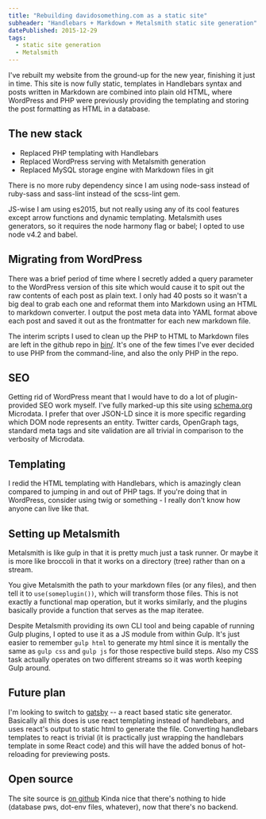 ```yaml
---
title: "Rebuilding davidosomething.com as a static site"
subheader: "Handlebars + Markdown + Metalsmith static site generation"
datePublished: 2015-12-29
tags:
  - static site generation
  - Metalsmith
---
```


I've rebuilt my website from the ground-up for the new year, finishing it just
in time. This site is now fully static, templates in Handlebars syntax and posts
written in Markdown are combined into plain old HTML, where WordPress and PHP
were previously providing the templating and storing the post formatting as
HTML in a database.

## The new stack

- Replaced PHP templating with Handlebars
- Replaced WordPress serving with Metalsmith generation
- Replaced MySQL storage engine with Markdown files in git

There is no more ruby dependency since I am using node-sass instead of ruby-sass
and sass-lint instead of the scss-lint gem.

JS-wise I am using es2015, but not really using any of its cool features except
arrow functions and dynamic templating. Metalsmith uses generators, so it
requires the node harmony flag or babel; I opted to use node v4.2 and babel.

## Migrating from WordPress

There was a brief period of time where I secretly added a query parameter to the
WordPress version of this site which would cause it to spit out the raw contents
of each post as plain text. I only had 40 posts so it wasn't a big deal to grab
each one and reformat them into Markdown using an HTML to markdown converter.
I output the post meta data into YAML format above each post and saved it out as
the frontmatter for each new markdown file.

The interim scripts I used to clean up the PHP to HTML to Markdown files are
left in the github repo in
[bin/](https://github.com/davidosomething/16.davidosomething.com/tree/962ba928f4500410d0b2f1469b3fed7361708f97/bin).
It's one of the few times I've ever decided to use PHP from the command-line,
and also the only PHP in the repo.

## SEO

Getting rid of WordPress meant that I would have to do a lot of plugin-provided
SEO work myself. I've fully marked-up this site using
[schema.org](https://schema.org/BlogPosting) Microdata. I prefer that over
JSON-LD since it is more specific regarding which DOM node represents an entity.
Twitter cards, OpenGraph tags, standard meta tags and site validation are all
trivial in comparison to the verbosity of Microdata.

## Templating

I redid the HTML templating with Handlebars, which is amazingly clean compared
to jumping in and out of PHP tags. If you're doing that in WordPress, consider
using twig or something - I really don't know how anyone can live like that.

## Setting up Metalsmith

Metalsmith is like gulp in that it is pretty much just a task runner. Or maybe
it is more like broccoli in that it works on a directory (tree) rather than on
a stream.

You give Metalsmith the path to your markdown files (or any files), and then
tell it to `use(someplugin())`, which will transform those files. This is not
exactly a functional map operation, but it works similarly, and the plugins
basically provide a function that serves as the map iteratee.

Despite Metalsmith providing its own CLI tool and being capable of running
Gulp plugins, I opted to use it as a JS module from within Gulp. It's just
easier to remember `gulp html` to generate my html since it is mentally the same
as `gulp css` and `gulp js` for those respective build steps. Also my CSS task
actually operates on two different streams so it was worth keeping Gulp around.

## Future plan

I'm looking to switch to [gatsby](https://github.com/gatsbyjs/gatsby) -- a react
based static site generator. Basically all this does is use react templating
instead of handlebars, and uses react's output to static html to generate the
file. Converting handlebars templates to react is trivial (it is practically
just wrapping the handlebars template in some React code) and this will have the
added bonus of hot-reloading for previewing posts.

## Open source

The site source is [on github](https://github.com/davidosomething/16.davidosomething.com)
Kinda nice that there's nothing to hide (database pws, dot-env files, whatever),
now that there's no backend.

